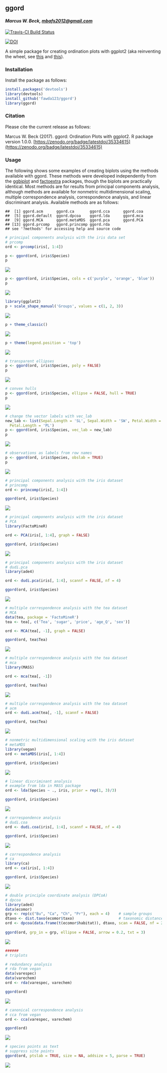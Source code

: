 
## ggord

#### *Marcus W. Beck, mbafs2012@gmail.com*

[![Travis-CI Build Status](https://travis-ci.org/fawda123/ggord.png?branch=master)](https://travis-ci.org/fawda123/ggord)

[![DOI](https://zenodo.org/badge/35334615.svg)](https://zenodo.org/badge/latestdoi/35334615)

A simple package for creating ordination plots with ggplot2 (aka reinventing the wheel, see [this](https://github.com/vqv/ggbiplot) and [this](https://github.com/kassambara/factoextra)).  

### Installation

Install the package as follows:


```r
install.packages('devtools')
library(devtools)
install_github('fawda123/ggord')
library(ggord)
```

### Citation

Please cite the current release as follows:

Marcus W. Beck (2017). ggord: Ordination Plots with ggplot2. R package version 1.0.0. [https://zenodo.org/badge/latestdoi/35334615](https://zenodo.org/badge/latestdoi/35334615)

### Usage

The following shows some examples of creating biplots using the methods available with ggord.  These methods were developed independently from the [ggbiplot](https://github.com/vqv/ggbiplot) and [factoextra](https://github.com/kassambara/factoextra) packages, though the biplots are practically identical.  Most methods are for results from principal components analysis, although methods are available for nonmetric multidimensional scaling, multiple correspondence analysis, correspondence analysis, and linear discriminant analysis.  Available methods are as follows:

```
##  [1] ggord.acm      ggord.ca       ggord.cca      ggord.coa     
##  [5] ggord.default  ggord.dpcoa    ggord.lda      ggord.mca     
##  [9] ggord.MCA      ggord.metaMDS  ggord.pca      ggord.PCA     
## [13] ggord.prcomp   ggord.princomp ggord.rda     
## see '?methods' for accessing help and source code
```

```r
# principal components analysis with the iris data set
# prcomp
ord <- prcomp(iris[, 1:4])

p <- ggord(ord, iris$Species)
p
```

![](README_files/figure-html/unnamed-chunk-3-1.png)<!-- -->

```r
p <- ggord(ord, iris$Species, cols = c('purple', 'orange', 'blue'))
p
```

![](README_files/figure-html/unnamed-chunk-3-2.png)<!-- -->

```r
library(ggplot2)
p + scale_shape_manual('Groups', values = c(1, 2, 3))
```

![](README_files/figure-html/unnamed-chunk-3-3.png)<!-- -->

```r
p + theme_classic()
```

![](README_files/figure-html/unnamed-chunk-3-4.png)<!-- -->

```r
p + theme(legend.position = 'top')
```

![](README_files/figure-html/unnamed-chunk-3-5.png)<!-- -->

```r
# transparent ellipses
p <- ggord(ord, iris$Species, poly = FALSE)
p
```

![](README_files/figure-html/unnamed-chunk-3-6.png)<!-- -->

```r
# convex hulls 
p <- ggord(ord, iris$Species, ellipse = FALSE, hull = TRUE)
p
```

![](README_files/figure-html/unnamed-chunk-3-7.png)<!-- -->

```r
# change the vector labels with vec_lab
new_lab <- list(Sepal.Length = 'SL', Sepal.Width = 'SW', Petal.Width = 'PW',
  Petal.Length = 'PL')
p <- ggord(ord, iris$Species, vec_lab = new_lab)
p
```

![](README_files/figure-html/unnamed-chunk-3-8.png)<!-- -->

```r
# observations as labels from row names
p <- ggord(ord, iris$Species, obslab = TRUE)
p
```

![](README_files/figure-html/unnamed-chunk-3-9.png)<!-- -->

```r
# principal components analysis with the iris dataset
# princomp
ord <- princomp(iris[, 1:4])

ggord(ord, iris$Species)
```

![](README_files/figure-html/unnamed-chunk-3-10.png)<!-- -->

```r
# principal components analysis with the iris dataset
# PCA
library(FactoMineR)

ord <- PCA(iris[, 1:4], graph = FALSE)

ggord(ord, iris$Species)
```

![](README_files/figure-html/unnamed-chunk-3-11.png)<!-- -->

```r
# principal components analysis with the iris dataset
# dudi.pca
library(ade4)

ord <- dudi.pca(iris[, 1:4], scannf = FALSE, nf = 4)

ggord(ord, iris$Species)
```

![](README_files/figure-html/unnamed-chunk-3-12.png)<!-- -->

```r
# multiple correspondence analysis with the tea dataset
# MCA
data(tea, package = 'FactoMineR')
tea <- tea[, c('Tea', 'sugar', 'price', 'age_Q', 'sex')]

ord <- MCA(tea[, -1], graph = FALSE)

ggord(ord, tea$Tea)
```

![](README_files/figure-html/unnamed-chunk-3-13.png)<!-- -->

```r
# multiple correspondence analysis with the tea dataset
# mca
library(MASS)

ord <- mca(tea[, -1])

ggord(ord, tea$Tea)
```

![](README_files/figure-html/unnamed-chunk-3-14.png)<!-- -->

```r
# multiple correspondence analysis with the tea dataset
# acm
ord <- dudi.acm(tea[, -1], scannf = FALSE)

ggord(ord, tea$Tea)
```

![](README_files/figure-html/unnamed-chunk-3-15.png)<!-- -->

```r
# nonmetric multidimensional scaling with the iris dataset
# metaMDS
library(vegan)
ord <- metaMDS(iris[, 1:4])

ggord(ord, iris$Species)
```

![](README_files/figure-html/unnamed-chunk-3-16.png)<!-- -->

```r
# linear discriminant analysis
# example from lda in MASS package
ord <- lda(Species ~ ., iris, prior = rep(1, 3)/3)

ggord(ord, iris$Species)
```

![](README_files/figure-html/unnamed-chunk-3-17.png)<!-- -->

```r
# correspondence analysis
# dudi.coa
ord <- dudi.coa(iris[, 1:4], scannf = FALSE, nf = 4)

ggord(ord, iris$Species)
```

![](README_files/figure-html/unnamed-chunk-3-18.png)<!-- -->

```r
# correspondence analysis
# ca
library(ca)
ord <- ca(iris[, 1:4])

ggord(ord, iris$Species)
```

![](README_files/figure-html/unnamed-chunk-3-19.png)<!-- -->

```r
# double principle coordinate analysis (DPCoA)
# dpcoa
library(ade4)
data(ecomor)
grp <- rep(c("Bu", "Ca", "Ch", "Pr"), each = 4)    # sample groups
dtaxo <- dist.taxo(ecomor$taxo)                    # taxonomic distance between species
ord <- dpcoa(data.frame(t(ecomor$habitat)), dtaxo, scan = FALSE, nf = 2)
 
ggord(ord, grp_in = grp, ellipse = FALSE, arrow = 0.2, txt = 3)
```

![](README_files/figure-html/unnamed-chunk-3-20.png)<!-- -->

```r
######
# triplots

# redundancy analysis
# rda from vegan
data(varespec)
data(varechem)
ord <- rda(varespec, varechem)

ggord(ord)
```

![](README_files/figure-html/unnamed-chunk-3-21.png)<!-- -->

```r
# canonical correspondence analysis
# cca from vegan
ord <- cca(varespec, varechem)

ggord(ord)
```

![](README_files/figure-html/unnamed-chunk-3-22.png)<!-- -->

```r
# species points as text
# suppress site points
ggord(ord, ptslab = TRUE, size = NA, addsize = 5, parse = TRUE)
```

![](README_files/figure-html/unnamed-chunk-3-23.png)<!-- -->

